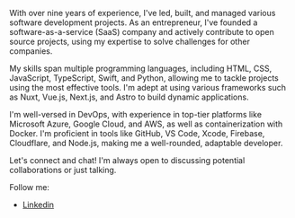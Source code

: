 With over nine years of experience, I've led, built, and managed various software development projects. As an entrepreneur, I've founded a software-as-a-service (SaaS) company and actively contribute to open source projects, using my expertise to solve challenges for other companies. 

My skills span multiple programming languages, including HTML, CSS, JavaScript, TypeScript, Swift, and Python, allowing me to tackle projects using the most effective tools. I'm adept at using various frameworks such as Nuxt, Vue.js, Next.js, and Astro to build dynamic applications. 

I'm well-versed in DevOps, with experience in top-tier platforms like Microsoft Azure, Google Cloud, and AWS, as well as containerization with Docker. I'm proficient in tools like GitHub, VS Code, Xcode, Firebase, Cloudflare, and Node.js, making me a well-rounded, adaptable developer. 

Let's connect and chat! I'm always open to discussing potential collaborations or just talking.

Follow me:
- [Linkedin](https://www.linkedin.com/in/soy-jeshu)
